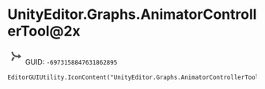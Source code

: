 # UnityEditor.Graphs.AnimatorControllerTool@2x
![](/img/UnityEditor.Graphs.AnimatorControllerTool@2x.png)
GUID: `-6973158847631862895`
```
EditorGUIUtility.IconContent("UnityEditor.Graphs.AnimatorControllerTool@2x")
```
